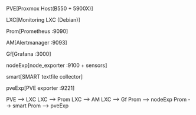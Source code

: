   PVE[Proxmox Host(B550 + 5900X)] <br/>
  
  LXC[Monitoring LXC (Debian)] <br/>
  
  Prom[Prometheus :9090] <br/>
  
  AM[Alertmanager :9093] <br/>
  
  Gf[Grafana :3000] <br/>
  
  nodeExp[node_exporter :9100 + sensors] <br/>
  
  smart[SMART textfile collector] <br/>
  
  pveExp[PVE exporter :9221] <br/>

  PVE --> LXC
  LXC --> Prom
  LXC --> AM
  LXC --> Gf
  Prom --> nodeExp
  Prom --> smart
  Prom --> pveExp
